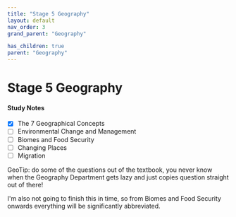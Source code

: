 ```yaml
---
title: "Stage 5 Geography"
layout: default
nav_order: 3
grand_parent: "Geography"

has_children: true
parent: "Geography"
---
```


# Stage 5 Geography

#### Study Notes

- [x] The 7 Geographical Concepts
- [ ] Environmental Change and Management
- [ ] Biomes and Food Security
- [ ] Changing Places
- [ ] Migration

GeoTip: do some of the questions out of the textbook, you never know when the Geography Department gets lazy and just copies question straight out of there!

I'm also not going to finish this in time, so from Biomes and Food Security onwards everything will be significantly abbreviated.